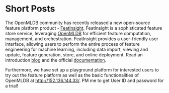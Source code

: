 # Short Posts

The OpenMLDB community has recently released a new open-source feature platform product - [FeatInsight](https://github.com/4paradigm/FeatInsight). FeatInsight is a sophisticated feature store service, leveraging [OpenMLDB](https://github.com/4paradigm/OpenMLDB) for efficient feature computation, management, and orchestration. FeatInsight provides a user-friendly user interface, allowing users to perform the entire process of feature engineering for machine learning, including data import, viewing and update, feature generation, store, and online deployment. Read an introduction [blog](https://openmldb.medium.com/featinsight-leveraging-openmldb-for-highly-efficient-feature-management-and-orchestration-bc01b6f2907d) and the official [documentation](https://openmldb.ai/docs/en/main/app_ecosystem/feat_insight/index.html). 

Furthermore, we have set up a playground platform for interested users to try out the feature platform as well as the basic functionalities of OpenMLDB at http://152.136.144.33/. PM me to get User ID and password for a trial! 